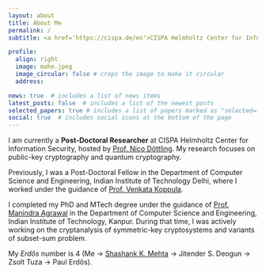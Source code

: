 ```yaml
---
layout: about
title: About Me
permalink: /
subtitle: <a href='https://cispa.de/en'>CISPA Helmholtz Center for Information Security</a>, Sankt Ingbert, Germany

profile:
  align: right
  image: mahe.jpeg
  image_circular: false # crops the image to make it circular
  address: 

news: true  # includes a list of news items
latest_posts: false  # includes a list of the newest posts
selected_papers: true # includes a list of papers marked as "selected={true}"
social: true  # includes social icons at the bottom of the page
---
```

I am currently a <b>Post-Doctoral Researcher</b> at CISPA Helmholtz Center for Information Security, hosted by <a href='https://sites.google.com/site/nicodoettling/'>Prof. Nico Döttling</a>. My research focuses on public-key cryptography and quantum cryptography.

Previously, I was a Post-Doctoral Fellow in the Department of Computer Science and Engineering, Indian Institute of Technology Delhi, where I worked under the guidance of <a href='https://web.iitd.ac.in/~kvenkata/'>Prof. Venkata Koppula</a>.

I completed my PhD and MTech degree under the guidance of <a href='https://sites.google.com/view/manindra/home'>Prof. Manindra Agrawal</a> in the Department of Computer Science and Engineering, Indian Institute of Technology, Kanpur. During that time, I was actively working on the cryptanalysis of symmetric-key cryptosystems and variants of subset-sum problem.

My <i>Erd<span>&#337;</span>s</i> number is 4 (Me -> <a href='https://www.cse.iitk.ac.in/users/skmehta/'>Shashank K. Mehta</a> -> Jitender S. Deogun -> Zsolt Tuza -> Paul Erd<span>&#337;</span>s).
